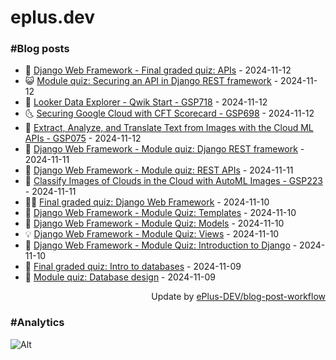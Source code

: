 # eplus.dev

### #Blog posts

<!-- BLOG-POST-LIST:START -->
 - 🧰 [Django Web Framework - Final graded quiz: APIs](https://eplus.dev/django-web-framework-final-graded-quiz-apis) - 2024-11-12
 - 😺 [Module quiz: Securing an API in Django REST framework](https://eplus.dev/module-quiz-securing-an-api-in-django-rest-framework) - 2024-11-12
 - 🗽 [Looker Data Explorer - Qwik Start - GSP718](https://eplus.dev/looker-data-explorer-qwik-start-gsp718) - 2024-11-12
 - 🌜 [Securing Google Cloud with CFT Scorecard - GSP698](https://eplus.dev/securing-google-cloud-with-cft-scorecard-gsp698) - 2024-11-12
 - 📝 [Extract, Analyze, and Translate Text from Images with the Cloud ML APIs - GSP075](https://eplus.dev/extract-analyze-and-translate-text-from-images-with-the-cloud-ml-apis-gsp075) - 2024-11-12
 - 🚀 [Django Web Framework - Module quiz: Django REST framework](https://eplus.dev/django-web-framework-module-quiz-django-rest-framework) - 2024-11-11
 - 💼 [Django Web Framework - Module quiz: REST APIs](https://eplus.dev/django-web-framework-module-quiz-rest-apis) - 2024-11-11
 - 🦣 [Classify Images of Clouds in the Cloud with AutoML Images - GSP223](https://eplus.dev/classify-images-of-clouds-in-the-cloud-with-automl-images-gsp223) - 2024-11-11
 - 👨‍🏫 [Final graded quiz: Django Web Framework](https://eplus.dev/final-graded-quiz-django-web-framework) - 2024-11-10
 - 🔭 [Django Web Framework - Module Quiz: Templates](https://eplus.dev/django-web-framework-module-quiz-templates) - 2024-11-10
 - 🤡 [Django Web Framework - Module Quiz: Models](https://eplus.dev/django-web-framework-module-quiz-models) - 2024-11-10
 - 💡 [Django Web Framework - Module Quiz: Views](https://eplus.dev/django-web-framework-module-quiz-views) - 2024-11-10
 - 🦣 [Django Web Framework - Module Quiz: Introduction to Django](https://eplus.dev/django-web-framework-module-quiz-introduction-to-django) - 2024-11-10
 - 💪 [Final graded quiz: Intro to databases](https://eplus.dev/final-graded-quiz-intro-to-databases) - 2024-11-09
 - 🤡 [Module quiz: Database design](https://eplus.dev/module-quiz-database-design) - 2024-11-09<!-- BLOG-POST-LIST:END -->

<div align="right">
  Update by <a target="_blank"
    href="https://github.com/ePlus-DEV/blog-post-workflow">ePlus-DEV/blog-post-workflow</a>
</div>

### #Analytics
![Alt](https://repobeats.axiom.co/api/embed/9990f7cddfbad8d834990b10ccad05f81ac1096f.svg "Repobeats analytics image")
